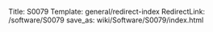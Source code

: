 Title: S0079
Template: general/redirect-index
RedirectLink: /software/S0079
save_as: wiki/Software/S0079/index.html
